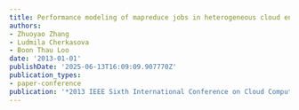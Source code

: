 ```yaml
---
title: Performance modeling of mapreduce jobs in heterogeneous cloud environments
authors:
- Zhuoyao Zhang
- Ludmila Cherkasova
- Boon Thau Loo
date: '2013-01-01'
publishDate: '2025-06-13T16:09:09.907770Z'
publication_types:
- paper-conference
publication: '*2013 IEEE Sixth International Conference on Cloud Computing*'
---
```

